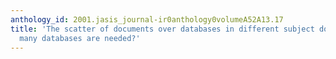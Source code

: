 ```yaml
---
anthology_id: 2001.jasis_journal-ir0anthology0volumeA52A13.17
title: 'The scatter of documents over databases in different subject domains: How
  many databases are needed?'
---
```

